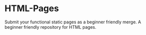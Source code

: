 # HTML-Pages
Submit your functional static pages as a beginner friendly merge.
A beginner friendly repository for HTML pages.
